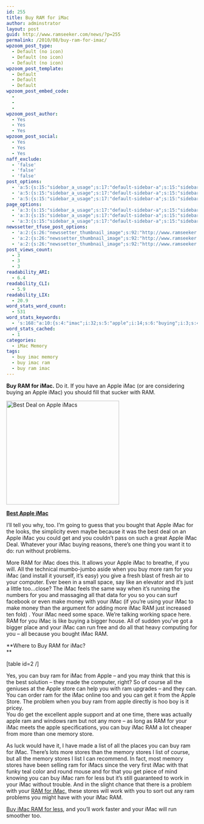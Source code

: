 ```yaml
---
id: 255
title: Buy RAM for iMac
author: adminstrator
layout: post
guid: http://www.ramseeker.com/news/?p=255
permalink: /2010/08/buy-ram-for-imac/
wpzoom_post_type:
  - Default (no icon)
  - Default (no icon)
  - Default (no icon)
wpzoom_post_template:
  - Default
  - Default
  - Default
wpzoom_post_embed_code:
  - 
  - 
  - 
wpzoom_post_author:
  - Yes
  - Yes
  - Yes
wpzoom_post_social:
  - Yes
  - Yes
  - Yes
naff_exclude:
  - 'false'
  - 'false'
  - 'false'
post_options:
  - 'a:5:{s:15:"sidebar_a_usage";s:17:"default-sidebar-a";s:15:"sidebar_b_usage";s:17:"default-sidebar-b";s:9:"hwa_usage";s:17:"default-headerbar";s:8:"ad_above";s:0:"";s:8:"ad_below";s:0:"";}'
  - 'a:5:{s:15:"sidebar_a_usage";s:17:"default-sidebar-a";s:15:"sidebar_b_usage";s:17:"default-sidebar-b";s:9:"hwa_usage";s:17:"default-headerbar";s:8:"ad_above";s:0:"";s:8:"ad_below";s:0:"";}'
  - 'a:5:{s:15:"sidebar_a_usage";s:17:"default-sidebar-a";s:15:"sidebar_b_usage";s:17:"default-sidebar-b";s:9:"hwa_usage";s:17:"default-headerbar";s:8:"ad_above";s:0:"";s:8:"ad_below";s:0:"";}'
page_options:
  - 'a:3:{s:15:"sidebar_a_usage";s:17:"default-sidebar-a";s:15:"sidebar_b_usage";s:17:"default-sidebar-b";s:9:"hwa_usage";s:17:"default-headerbar";}'
  - 'a:3:{s:15:"sidebar_a_usage";s:17:"default-sidebar-a";s:15:"sidebar_b_usage";s:17:"default-sidebar-b";s:9:"hwa_usage";s:17:"default-headerbar";}'
  - 'a:3:{s:15:"sidebar_a_usage";s:17:"default-sidebar-a";s:15:"sidebar_b_usage";s:17:"default-sidebar-b";s:9:"hwa_usage";s:17:"default-headerbar";}'
newssetter_tfuse_post_options:
  - 'a:2:{s:26:"newssetter_thumbnail_image";s:92:"http://www.ramseeker.com/wp-content/uploads/2010/08/Screen-shot-2011-03-25-at-3.28.35-PM.png";s:24:"newssetter_disable_image";s:4:"true";}'
  - 'a:2:{s:26:"newssetter_thumbnail_image";s:92:"http://www.ramseeker.com/wp-content/uploads/2010/08/Screen-shot-2011-03-25-at-3.28.35-PM.png";s:24:"newssetter_disable_image";s:4:"true";}'
  - 'a:2:{s:26:"newssetter_thumbnail_image";s:92:"http://www.ramseeker.com/wp-content/uploads/2010/08/Screen-shot-2011-03-25-at-3.28.35-PM.png";s:24:"newssetter_disable_image";s:4:"true";}'
post_views_count:
  - 3
  - 3
  - 3
readability_ARI:
  - 6.4
readability_CLI:
  - 5.9
readability_LIX:
  - 20.9
word_stats_word_count:
  - 531
word_stats_keywords:
  - 's:168:"a:10:{s:4:"imac";i:32;s:5:"apple";i:14;s:6:"buying";i:3;s:4:"best";i:3;s:5:"space";i:3;s:5:"store";i:3;s:6:"memory";i:4;s:4:"list";i:3;s:6:"stores";i:5;s:4:"work";i:3;}";'
word_stats_cached:
  - 1
categories:
  - iMac Memory
tags:
  - buy imac memory
  - buy imac ram
  - buy ram imac
---
```

<div style="float: right; margin-right: 5px;">
</div>

<div style="float: right; margin-right: 5px;">
</div>

<div style="float: right; margin-right: 5px;">
</div>

**Buy RAM for iMac.** Do it. If you have an Apple iMac (or are considering buying an Apple iMac) you should fill that sucker with RAM.

[<img class="alignnone size-full wp-image-1316" title="Cheapest Apple iMacs" src="http://www.ramseeker.com/wp-content/uploads/2010/08/Screen-shot-2011-03-25-at-3.28.35-PM.png" alt="Best Deal on Apple iMacs" width="297" height="273" />][1]

**[Best Apple iMac][1]**

I&#8217;ll tell you why, too. I&#8217;m going to guess that you bought that Apple iMac for the looks, the simplicity even maybe because it was the best deal on an Apple iMac you could get and you couldn&#8217;t pass on such a great Apple iMac Deal. Whatever your iMac buying reasons, there&#8217;s one thing you want it to do: run without problems.

More RAM for iMac does this. It allows your Apple iMac to breathe, if you will. All the technical mumbo-jumbo aside when you buy more ram for you iMac (and install it yourself, it&#8217;s easy) you give a fresh blast of fresh air to your computer. Ever been in a small space, say like an elevator and it&#8217;s just a little too&#8230;close? The iMac feels the same way when it&#8217;s running the numbers for you and massaging all that data for you so you can surf facebook or even make money with your iMac (if you&#8217;re using your iMac to make money than the argument for adding more iMac RAM just increased ten fold) . Your iMac need some space. We&#8217;re talking working space here. RAM for you iMac is like buying a bigger house. All of sudden you&#8217;ve got a bigger place and your iMac can run free and do all that heavy computing for you &#8211; all because you bought iMac RAM.

**Where to Buy RAM for iMac?  
**

[table id=2 /]

Yes, you can buy ram for iMac from Apple &#8211; and you may think that this is the best solution &#8211; they made the computer, right? So of course all the geniuses at the Apple store can help you with ram upgrades &#8211; and they can. You can order ram for the iMac online too and you can get it from the Apple Store. The problem when you buy ram from apple directly is hoo boy is it pricey.  
You do get the excellent apple support and at one time, there was actually apple ram and windows ram but not any more &#8211; as long as RAM for your iMac meets the apple specifications, you can buy iMac RAM a lot cheaper from more than one memory store.

As luck would have it, I have made a list of all the places you can buy ram for iMac. There&#8217;s lots more stores than the memory stores I list of course, but all the memory stores I list I can recommend. In fact, most memory stores have been selling ram for iMacs since the very first iMac with that funky teal color and round mouse and for that you get piece of mind knowing you can buy iMac ram for less but it&#8217;s still guaranteed to work in your iMac without trouble. And in the slight chance that there is a problem with your [RAM for iMac,][2] these stores will work with you to sort out any ram problems you might have with your iMac RAM.

[Buy iMac RAM for less][3], and you&#8217;ll work faster and your iMac will run smoother too.

 [1]: http://www.amazon.com/gp/product/B002QQ8IO6/ref=as_li_ss_tl?ie=UTF8&tag=ramseeker-20&linkCode=as2&camp=1789&creative=390957&creativeASIN=B002QQ8IO6
 [2]: http://www.ramseeker.com/memory/iMac_KITS_(DDR3_1333)/
 [3]: http://www.ramseeker.com